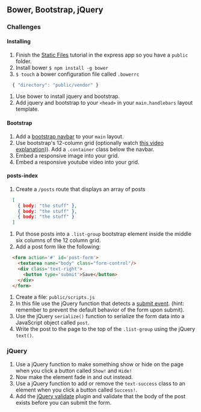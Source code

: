 ## Bower, Bootstrap, jQuery

### Challenges

#### Installing

1. Finish the [Static Files](http://expressjs.com/en/starter/static-files.html) tutorial in the express app so you have a `public` folder.
1. Install bower `$ npm install -g bower`
1. `$ touch` a bower configuration file called `.bowerrc`

  ```js
    { "directory": "public/vendor" }
  ```

1. Use bower to install jquery and bootstrap.
1. Add jquery and bootstrap to your `<head>` in your `main.handlebars` layout template.

#### Bootstrap

1. Add a [bootstrap navbar](http://getbootstrap.com/components/#navbar) to your `main` layout.
1. Use bootstrap's 12-column grid (optionally watch [this video explanation](https://www.youtube.com/watch?v=g3j7eRunzv4))). Add a `.container` class below the navbar.
1. Embed a responsive image into your grid.
1. Embed a responsive youtube video into your grid.

#### posts-index

1. Create a `/posts` route that displays an array of posts

  ```json
    [
      { body: "the stuff" },
      { body: "the stuff" },
      { body: "the stuff" }
    ]
  ```

1. Put those posts into a `.list-group` bootstrap element inside the middle six columns of the 12 column grid.
1. Add a post form like the following:

  ```html
    <form action='#' id='post-form'>
      <textarea name="body" class="form-control"/>
      <div class='text-right'>
        <button type='submit'>Save</button>
      </div>
    </form>
  ```

1. Create a file: `public/scripts.js`
1. In this file use the jQuery function that detects a [submit event](https://api.jquery.com/submit/). (hint: remember to prevent the default behavior of the form upon submit).
1. Use the jQuery `serialize()` function to serialize the form data into a JavaScript object called `post`.
1. Write the post to the page to the top of the `.list-group` using the jQuery `text()`.

### jQuery
1. Use a jQuery function to make something show or hide on the page when you click a button called `Show!` and `Hide!`
1. Now make the element fade in and out instead.
1. Use a jQuery function to add or remove the `text-success` class to an element when you click a button called `Success!`.
1. Add the [jQuery validate](https://jqueryvalidation.org/) plugin and validate that the body of the post exists before you can submit the form.
